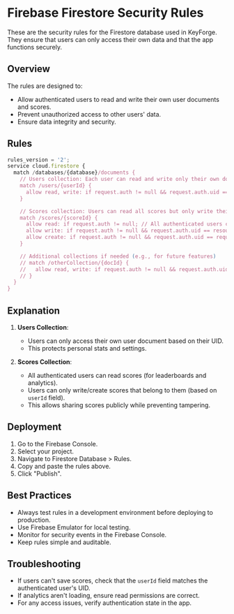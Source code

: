 # Firebase Firestore Security Rules

These are the security rules for the Firestore database used in KeyForge. They ensure that users can only access their own data and that the app functions securely.

## Overview

The rules are designed to:
- Allow authenticated users to read and write their own user documents and scores.
- Prevent unauthorized access to other users' data.
- Ensure data integrity and security.

## Rules

```javascript
rules_version = '2';
service cloud.firestore {
  match /databases/{database}/documents {
    // Users collection: Each user can read and write only their own document
    match /users/{userId} {
      allow read, write: if request.auth != null && request.auth.uid == userId;
    }

    // Scores collection: Users can read all scores but only write their own
    match /scores/{scoreId} {
      allow read: if request.auth != null; // All authenticated users can view scores
      allow write: if request.auth != null && request.auth.uid == resource.data.userId;
      allow create: if request.auth != null && request.auth.uid == request.resource.data.userId;
    }

    // Additional collections if needed (e.g., for future features)
    // match /otherCollection/{docId} {
    //   allow read, write: if request.auth != null && request.auth.uid == resource.data.userId;
    // }
  }
}
```

## Explanation

1. **Users Collection**:
   - Users can only access their own user document based on their UID.
   - This protects personal stats and settings.

2. **Scores Collection**:
   - All authenticated users can read scores (for leaderboards and analytics).
   - Users can only write/create scores that belong to them (based on `userId` field).
   - This allows sharing scores publicly while preventing tampering.

## Deployment

1. Go to the Firebase Console.
2. Select your project.
3. Navigate to Firestore Database > Rules.
4. Copy and paste the rules above.
5. Click "Publish".

## Best Practices

- Always test rules in a development environment before deploying to production.
- Use Firebase Emulator for local testing.
- Monitor for security events in the Firebase Console.
- Keep rules simple and auditable.

## Troubleshooting

- If users can't save scores, check that the `userId` field matches the authenticated user's UID.
- If analytics aren't loading, ensure read permissions are correct.
- For any access issues, verify authentication state in the app.
